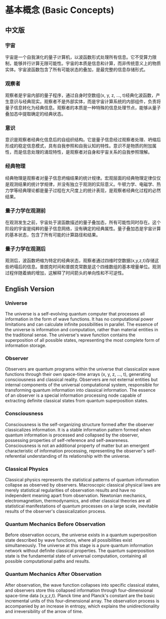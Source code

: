 # 基本概念 (Basic Concepts)

## 中文版

### 宇宙
宇宙是一个自我演化的量子计算机，以波函数形式处理所有信息。它不受算力限制，能够并行计算无限可能性。宇宙的本质是信息和计算，而非传统意义上的物质实体。宇宙波函数包含了所有可能状态的叠加，是最完整的信息存储形式。

### 观察者
观察者是宇宙内部的量子程序，通过自身时空数组(x, y, z, …, t)经典化波函数，产生意识与经典现实。观察者不是外部实体，而是宇宙计算系统的内部组件，负责将量子信息转化为经典信息。观察者的本质是一种特殊的信息处理节点，能够从量子叠加态中提取确定的经典状态。

### 意识
意识是观察者经典化信息后的自组织结构。它是量子信息经过观察者处理、坍缩后形成的稳定信息模式，具有自我参照和自我认知的特性。意识不是物质的附加属性，而是信息处理的涌现特性，是观察者对自身和宇宙关系的自我参照理解。

### 经典物理
经典物理是观察者对量子信息坍缩结果的统计规律。宏观层面的经典物理定律仅仅是观测结果的统计学规律，并没有独立于观测的实际意义。牛顿力学、电磁学、热力学等经典理论都是量子过程在大尺度上的统计表现，是观察者经典化过程的必然结果。

### 量子力学在观测前
在观测发生之前，宇宙处于波函数描述的量子叠加态，所有可能性同时存在。这个阶段的宇宙是纯粹的量子信息网络，没有确定的经典属性。量子叠加态是宇宙计算的基本状态，包含了所有可能的计算路径和结果。

### 量子力学在观测后
观测后，波函数坍缩为特定的经典状态，观察者通过四维时空数据(x,y,z,t)存储这些坍塌后的信息。普朗克时间和普朗克常数是这个四维数组的基本增量单位。观测过程伴随着熵的增加，这解释了时间箭头的单向性和不可逆性。

## English Version

### Universe
The universe is a self-evolving quantum computer that processes all information in the form of wave functions. It has no computational power limitations and can calculate infinite possibilities in parallel. The essence of the universe is information and computation, rather than material entities in the traditional sense. The universe's wave function contains the superposition of all possible states, representing the most complete form of information storage.

### Observer
Observers are quantum programs within the universe that classicalize wave functions through their own space-time arrays (x, y, z, ..., t), generating consciousness and classical reality. Observers are not external entities but internal components of the universal computational system, responsible for transforming quantum information into classical information. The essence of an observer is a special information processing node capable of extracting definite classical states from quantum superposition states.

### Consciousness
Consciousness is the self-organizing structure formed after the observer classicalizes information. It is a stable information pattern formed when quantum information is processed and collapsed by the observer, possessing properties of self-reference and self-awareness. Consciousness is not an additional property of matter but an emergent characteristic of information processing, representing the observer's self-referential understanding of its relationship with the universe.

### Classical Physics
Classical physics represents the statistical patterns of quantum information collapse as observed by observers. Macroscopic classical physical laws are merely statistical regularities of observation results and have no independent meaning apart from observation. Newtonian mechanics, electromagnetism, thermodynamics, and other classical theories are all statistical manifestations of quantum processes on a large scale, inevitable results of the observer's classicalization process.

### Quantum Mechanics Before Observation
Before observation occurs, the universe exists in a quantum superposition state described by wave functions, where all possibilities exist simultaneously. The universe at this stage is a pure quantum information network without definite classical properties. The quantum superposition state is the fundamental state of universal computation, containing all possible computational paths and results.

### Quantum Mechanics After Observation
After observation, the wave function collapses into specific classical states, and observers store this collapsed information through four-dimensional space-time data (x,y,z,t). Planck time and Planck's constant are the basic incremental units of this four-dimensional array. The observation process is accompanied by an increase in entropy, which explains the unidirectionality and irreversibility of the arrow of time.